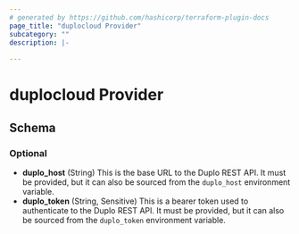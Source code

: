 ```yaml
---
# generated by https://github.com/hashicorp/terraform-plugin-docs
page_title: "duplocloud Provider"
subcategory: ""
description: |-
  
---
```


# duplocloud Provider





<!-- schema generated by tfplugindocs -->
## Schema

### Optional

- **duplo_host** (String) This is the base URL to the Duplo REST API.  It must be provided, but it can also be sourced from the `duplo_host` environment variable.
- **duplo_token** (String, Sensitive) This is a bearer token used to authenticate to the Duplo REST API.  It must be provided, but it can also be sourced from the `duplo_token` environment variable.
